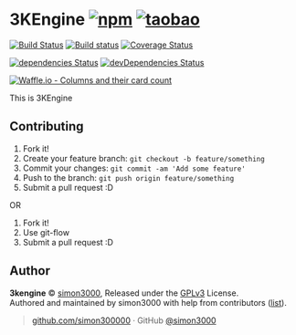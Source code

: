 # 3KEngine [![npm](https://img.shields.io/npm/v/3kengine.svg)](https://www.npmjs.com/package/3kengine) [![taobao](https://npm.taobao.org/badge/v/3kengine.svg)](https://npm.taobao.org/package/3kengine)

[![Build Status](https://img.shields.io/travis/simon300000/3KEngine/develop.svg)](https://travis-ci.org/simon300000/3KEngine) [![Build status](https://img.shields.io/appveyor/ci/simon300000/3KEngine/develop.svg)](https://ci.appveyor.com/project/simon300000/3kengine/branch/develop) [![Coverage Status](https://img.shields.io/coveralls/github/simon300000/3KEngine/develop.svg)](https://coveralls.io/github/simon300000/3KEngine?branch=develop)

[![dependencies Status](https://img.shields.io/david/simon300000/3KEngine.svg)](https://david-dm.org/simon300000/3kengine) [![devDependencies Status](https://img.shields.io/david/dev/simon300000/3KEngine.svg)](https://david-dm.org/simon300000/3kengine?type=dev)

[![Waffle.io - Columns and their card count](https://badge.waffle.io/simon300000/3KEngine.svg?columns=all)](https://waffle.io/simon300000/3KEngine)

This is 3KEngine

## Contributing

1.  Fork it!
3.  Create your feature branch: `git checkout -b feature/something`
4.  Commit your changes: `git commit -am 'Add some feature'`
5.  Push to the branch: `git push origin feature/something`
5.  Submit a pull request :D

OR

1. Fork it!
2. Use git-flow
3. Submit a pull request :D

## Author

**3kengine** © [simon3000](https://github.com/simon300000), Released under the [GPLv3](./LICENSE) License.<br>
Authored and maintained by simon3000 with help from contributors ([list](https://github.com/simon300000/3kengine/contributors)).

> [github.com/simon300000](https://github.com/simon300000) · GitHub [@simon3000](https://github.com/simon300000)
